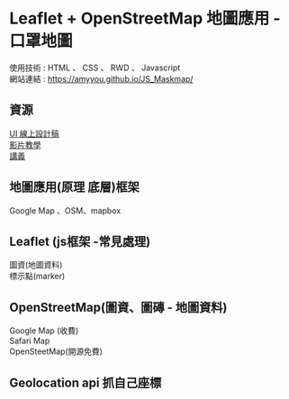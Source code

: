 # Leaflet + OpenStreetMap 地圖應用 - 口罩地圖

使用技術 : HTML 、 CSS 、 RWD 、 Javascript         
網站連結 : https://amyyou.github.io/JS_Maskmap/

## 資源
[UI 線上設計稿](https://challenge.thef2e.com/user/2872?schedule=4434#works-4434)   
[影片教學](https://www.youtube.com/watch?v=pUizu62dlnY)   
[講義](https://quip.com/vdqYAiFHHkaV)   


## 地圖應用(原理 底層)框架
Google Map 、OSM、mapbox         

## Leaflet (js框架 -常見處理)
圖資(地圖資料)       
標示點(marker)     

## OpenStreetMap(圖資、圖磚 - 地圖資料)
Google Map (收費)      
Safari Map      
OpenSteetMap(開源免費)     

## Geolocation api 抓自己座標
